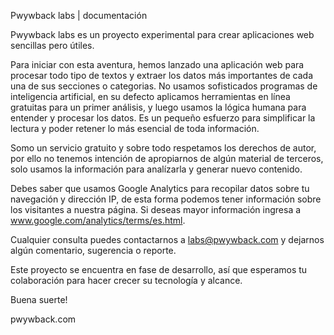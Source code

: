 Pwywback labs | documentación


Pwywback labs es un proyecto experimental para crear aplicaciones web sencillas pero útiles.

Para iniciar con esta aventura, hemos lanzado una aplicación web para procesar todo tipo de textos y extraer los datos más importantes de cada una de sus secciones o categorias. No usamos sofisticados programas de inteligencia artificial, en su defecto aplicamos herramientas en línea gratuitas para un primer análisis, y luego usamos la lógica humana para entender y procesar los datos. Es un pequeño esfuerzo para simplificar la lectura y poder retener lo más esencial de toda información.

Somo un servicio gratuito y sobre todo respetamos los derechos de autor, por ello no tenemos intención de apropiarnos de algún material de terceros, solo usamos la información para analízarla y generar nuevo contenido.

Debes saber que usamos Google Analytics para recopilar datos sobre tu navegación y dirección IP, de esta forma podemos tener información sobre los visitantes a nuestra página. Si deseas mayor información ingresa a www.google.com/analytics/terms/es.html.

Cualquier consulta puedes contactarnos a labs@pwywback.com y dejarnos algún comentario, sugerencia o reporte.

Este proyecto se encuentra en fase de desarrollo, así que esperamos tu colaboración para hacer crecer su tecnología y alcance.

Buena suerte!

pwywback.com

